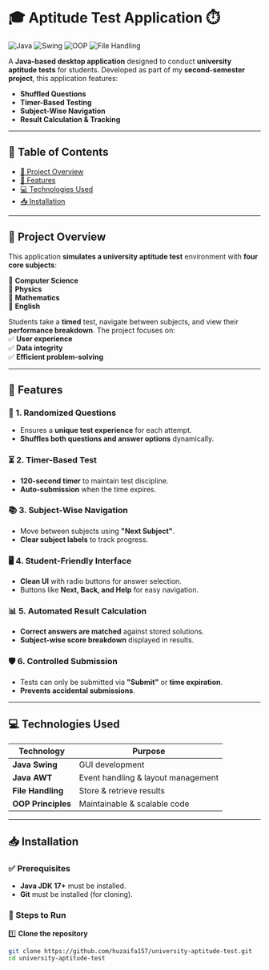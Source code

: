 # 🎓 Aptitude Test Application ⏱️  

![Java](https://img.shields.io/badge/Java-17-blue)
![Swing](https://img.shields.io/badge/Java%20Swing-GUI-orange)
![OOP](https://img.shields.io/badge/OOP-Object_Oriented-green)
![File Handling](https://img.shields.io/badge/File_Handling-Disk_Storage-red)

A **Java-based desktop application** designed to conduct **university aptitude tests** for students. Developed as part of my **second-semester project**, this application features:  
- **Shuffled Questions**  
- **Timer-Based Testing**  
- **Subject-Wise Navigation**  
- **Result Calculation & Tracking**  

---

## 📌 Table of Contents  
- [🚀 Project Overview](#-project-overview)  
- [🌟 Features](#-features)  
- [💻 Technologies Used](#-technologies-used)  
- [📥 Installation](#-installation)  
 
---

## 🚀 Project Overview  

This application **simulates a university aptitude test** environment with **four core subjects**:  

📌 **Computer Science**  
📌 **Physics**  
📌 **Mathematics**  
📌 **English**  

Students take a **timed** test, navigate between subjects, and view their **performance breakdown**. The project focuses on:  
✅ **User experience**  
✅ **Data integrity**  
✅ **Efficient problem-solving**  

---

## 🌟 Features  

### 🔀 1. **Randomized Questions**  
- Ensures a **unique test experience** for each attempt.  
- **Shuffles both questions and answer options** dynamically.  

### ⏳ 2. **Timer-Based Test**  
- **120-second timer** to maintain test discipline.  
- **Auto-submission** when the time expires.  

### 📚 3. **Subject-Wise Navigation**  
- Move between subjects using **"Next Subject"**.  
- **Clear subject labels** to track progress.  

### 🖥️ 4. **Student-Friendly Interface**  
- **Clean UI** with radio buttons for answer selection.  
- Buttons like **Next, Back, and Help** for easy navigation.  

### 📊 5. **Automated Result Calculation**  
- **Correct answers are matched** against stored solutions.  
- **Subject-wise score breakdown** displayed in results.  

### 🛡️ 6. **Controlled Submission**  
- Tests can only be submitted via **"Submit"** or **time expiration**.  
- **Prevents accidental submissions**.  

---

## 💻 Technologies Used  

| Technology | Purpose |
|------------|---------|
| **Java Swing** | GUI development |
| **Java AWT** | Event handling & layout management |
| **File Handling** | Store & retrieve results |
| **OOP Principles** | Maintainable & scalable code |

---

## 📥 Installation  

### ✅ Prerequisites  
- **Java JDK 17+** must be installed.  
- **Git** must be installed (for cloning).  

### 🚀 Steps to Run  

1️⃣ **Clone the repository**  
```bash
git clone https://github.com/huzaifa157/university-aptitude-test.git
cd university-aptitude-test
